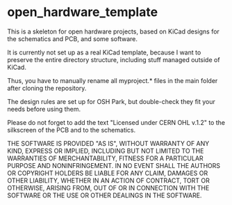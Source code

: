 # open_hardware_template
This is a skeleton for open hardware projects, based on KiCad designs for the schematics and PCB, and some software. 

It is currently not set up as a real KiCad template, because I want to preserve the entire directory structure, including stuff managed outside of KiCad.

Thus, you have to manually rename all myproject.* files in the main folder
after cloning the repository.

The design rules are set up for OSH Park, but double-check they fit your needs before using them. 

Please do not forget to add the text "Licensed under CERN OHL v.1.2" to the silkscreen of the PCB and to the schematics.

THE SOFTWARE IS PROVIDED "AS IS", WITHOUT WARRANTY OF ANY KIND, EXPRESS OR
IMPLIED, INCLUDING BUT NOT LIMITED TO THE WARRANTIES OF MERCHANTABILITY,
FITNESS FOR A PARTICULAR PURPOSE AND NONINFRINGEMENT. IN NO EVENT SHALL THE
AUTHORS OR COPYRIGHT HOLDERS BE LIABLE FOR ANY CLAIM, DAMAGES OR OTHER
LIABILITY, WHETHER IN AN ACTION OF CONTRACT, TORT OR OTHERWISE, ARISING FROM,
OUT OF OR IN CONNECTION WITH THE SOFTWARE OR THE USE OR OTHER DEALINGS IN THE
SOFTWARE.

